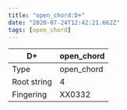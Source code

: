 ```yaml
---
title: "open_chord:D+"
date: "2020-07-24T12:42:21.662Z"
tags: [open_chord]
---
```


|D+|open_chord|
|---|---|
|Type|open_chord|
|Root string|4|
|Fingering|XX0332|

